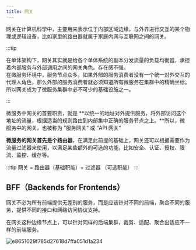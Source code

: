 ```yaml
---
title: 网关
---
```

网关在计算机科学中，主要用来表示位于内部区域边缘，与外界进行交互的某个物理或逻辑设备，比如家里的路由器就属于家庭内网与互联网之间的网关。

:::tip

在单体架构下，网关其实就是给各个单体系统的副本分发流量的负载均衡器，承担着内部服务与外部调用之间的网关角色。存在感不强。 <br/>
在微服务环境中，服务节点众多，如果外部的服务消费者没有一个统一对外交互的代理人角色，那么外部的服务消费者就必须知道所有微服务在集群中的精确坐标。所以网关成为了微服务集群中必不可少的基础设施之一。<br/>

:::

微服务中网关的首要职责，就是 **以统一的地址对外提供服务，将外部访问这个地址的流量，根据适当的规则路由到内部集中正确的服务节点之上。**所以，微服务中的网关，也被称为 ”服务网关“ 或 ”API 网关“

**微服务的网关首先是个路由器**，在满足此前提的基础上，网关还可以根据需要作为流量过滤器来使用，以满足某些额外的可选的功能，比如安全、认证、授权、限流、监控、缓存等。

:::tip
网关 = 路由器（基础职能）+ 过滤器 （可选职能）
:::

## BFF（Backends for Frontends）

网关不必为所有前端提供无差别的服务，而是应该针对不同的前端，聚合不同的服务，提供不同的接口和网络访问协议支持。

在网关这种边缘节点上，可以针对同样的后端集群，裁剪、适配、聚合出适应不一样的前端服务。

![e8651029f785d27618d7ffa051d1a234](https://img.wkq.pub/hexo/e8651029f785d27618d7ffa051d1a234.webp)

